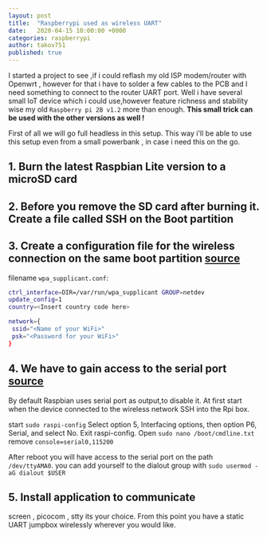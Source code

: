 ```yaml
---
layout: post
title:  "Raspberrypi used as wireless UART"
date:   2020-04-15 10:00:00 +0000
categories: raspberrypi
author: takov751
published: true
---
```


I started a project to see ,if i could reflash my old ISP modem/router with Openwrt , however for that i have to solder a few cables to the PCB and I need something to connect to the router UART port. Well i have several small IoT device which i could use,however feature richness and stability wise my old `Raspberry pi 2B v1.2` more than enough. __This small trick can be used with the other versions as well !__

First of all we will go full headless in this setup. This way i'll be able to use this setup even from a small powerbank , in case i need this on the go.

## 1. Burn the latest Raspbian Lite version to a microSD card


## 2. Before you remove the SD card after burning it. Create a file called SSH on the Boot partition

## 3. Create a configuration file for the wireless connection on the same boot partition [source](https://www.raspberrypi.org/documentation/configuration/wireless/headless.md    )
filename `wpa_supplicant.conf`:

```bash
ctrl_interface=DIR=/var/run/wpa_supplicant GROUP=netdev
update_config=1
country=<Insert country code here>

network={
 ssid="<Name of your WiFi>"
 psk="<Password for your WiFi>"
}
```
## 4. We have to gain access to the serial port [source](https://www.raspberrypi.org/documentation/configuration/uart.md)

By default Raspbian uses serial port as output,to disable it. At first start when the device connected to the wireless network SSH into the Rpi box. 

start `sudo raspi-config` Select option 5, Interfacing options, then option P6, Serial, and select No. Exit raspi-config.
Open `sudo nano /boot/cmdline.txt` remove `console=serial0,115200`

After reboot you will have access to the serial port on the path `/dev/ttyAMA0`.
you can add yourself to the dialout group with `sudo usermod -aG dialout $USER`

## 5. Install application to communicate

screen , picocom , stty its your choice.
From this point you have a static UART jumpbox wirelessly wherever you would like.